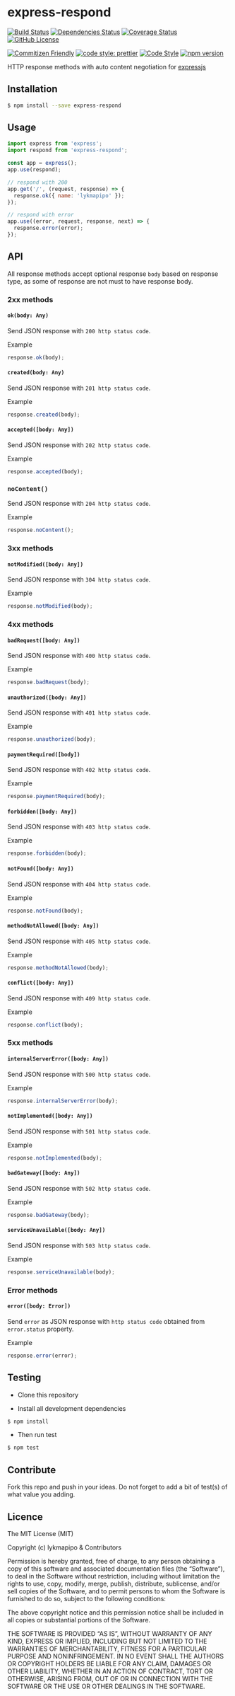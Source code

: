 express-respond
=====================

[![Build Status](https://travis-ci.com/lykmapipo/express-respond.svg?branch=master)](https://travis-ci.com/lykmapipo/express-respond)
[![Dependencies Status](https://david-dm.org/lykmapipo/express-respond.svg)](https://david-dm.org/lykmapipo/express-respond)
[![Coverage Status](https://coveralls.io/repos/github/lykmapipo/express-respond/badge.svg?branch=master)](https://coveralls.io/github/lykmapipo/express-respond?branch=master)
[![GitHub License](https://img.shields.io/github/license/lykmapipo/express-respond)](https://github.com/lykmapipo/express-respond/blob/master/LICENSE)

[![Commitizen Friendly](https://img.shields.io/badge/commitizen-friendly-brightgreen.svg)](http://commitizen.github.io/cz-cli/)
[![code style: prettier](https://img.shields.io/badge/code_style-prettier-ff69b4.svg)](https://github.com/prettier/prettier)
[![Code Style](https://badgen.net/badge/code%20style/airbnb/ff5a5f?icon=airbnb)](https://github.com/airbnb/javascript)
[![npm version](https://img.shields.io/npm/v/express-respond)](https://www.npmjs.com/package/express-respond)

HTTP response methods with auto content negotiation for [expressjs](https://github.com/strongloop/express/)

## Installation
```sh
$ npm install --save express-respond
```

## Usage
```js
import express from 'express';
import respond from 'express-respond';

const app = express();
app.use(respond);

// respond with 200
app.get('/', (request, response) => {
  response.ok({ name: 'lykmapipo' });
});

// respond with error
app.use((error, request, response, next) => {
  response.error(error);
});
```

## API
All response methods accept optional response `body` based on response type, as some of response are not must to have response body.

### 2xx methods

#### `ok(body: Any)`
Send JSON response with `200 http status code`.

Example
```js
response.ok(body);
```

#### `created(body: Any)`
Send JSON response with `201 http status code`.

Example
```js
response.created(body);
```

#### `accepted([body: Any])`
Send JSON response with `202 http status code`.

Example
```js
response.accepted(body);
```

### `noContent()`
Send JSON response with `204 http status code`.

Example
```js
response.noContent();
```

### 3xx methods

#### `notModified([body: Any])`
Send JSON response with `304 http status code`.

Example
```js
response.notModified(body);
```

### 4xx methods

#### `badRequest([body: Any])`
Send JSON response with `400 http status code`.

Example
```js
response.badRequest(body);
```

#### `unauthorized([body: Any])`
Send JSON response with `401 http status code`.

Example
```js
response.unauthorized(body);
```

#### `paymentRequired([body])`
Send JSON response with `402 http status code`.

Example
```js
response.paymentRequired(body);
```

#### `forbidden([body: Any])`
Send JSON response with `403 http status code`.

Example
```js
response.forbidden(body);
```

#### `notFound([body: Any])`
Send JSON response with `404 http status code`.

Example
```js
response.notFound(body);
```

#### `methodNotAllowed([body: Any])`
Send JSON response with `405 http status code`.

Example
```js
response.methodNotAllowed(body);
```

#### `conflict([body: Any])`
Send JSON response with `409 http status code`.

Example
```js
response.conflict(body);
```

### 5xx methods

#### `internalServerError([body: Any])`
Send JSON response with `500 http status code`.

Example
```js
response.internalServerError(body);
```

#### `notImplemented([body: Any])`
Send JSON response with `501 http status code`.

Example
```js
response.notImplemented(body);
```

#### `badGateway([body: Any])`
Send JSON response with `502 http status code`.

Example
```js
response.badGateway(body);
```

#### `serviceUnavailable([body: Any])`
Send JSON response with `503 http status code`.

Example
```js
response.serviceUnavailable(body);
```

### Error methods

#### `error([body: Error])`
Send `error` as JSON response with `http status code` obtained from `error.status` property.

Example
```js
response.error(error);
```


## Testing

* Clone this repository

* Install all development dependencies

```sh
$ npm install
```
* Then run test

```sh
$ npm test
```

## Contribute

Fork this repo and push in your ideas. 
Do not forget to add a bit of test(s) of what value you adding.

## Licence

The MIT License (MIT)

Copyright (c) lykmapipo & Contributors

Permission is hereby granted, free of charge, to any person obtaining a copy of this software and associated documentation files (the “Software”), to deal in the Software without restriction, including without limitation the rights to use, copy, modify, merge, publish, distribute, sublicense, and/or sell copies of the Software, and to permit persons to whom the Software is furnished to do so, subject to the following conditions:

The above copyright notice and this permission notice shall be included in all copies or substantial portions of the Software.

THE SOFTWARE IS PROVIDED “AS IS”, WITHOUT WARRANTY OF ANY KIND, EXPRESS OR IMPLIED, INCLUDING BUT NOT LIMITED TO THE WARRANTIES OF MERCHANTABILITY, FITNESS FOR A PARTICULAR PURPOSE AND NONINFRINGEMENT. IN NO EVENT SHALL THE AUTHORS OR COPYRIGHT HOLDERS BE LIABLE FOR ANY CLAIM, DAMAGES OR OTHER LIABILITY, WHETHER IN AN ACTION OF CONTRACT, TORT OR OTHERWISE, ARISING FROM, OUT OF OR IN CONNECTION WITH THE SOFTWARE OR THE USE OR OTHER DEALINGS IN THE SOFTWARE. 
